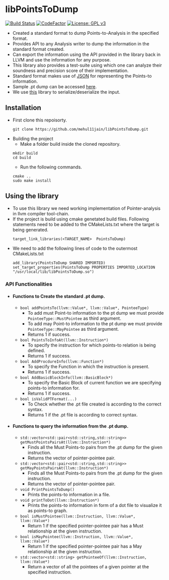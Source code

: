 # libPointsToDump
[![Build Status](https://travis-ci.com/mehul11jain/libPointsToDump.svg?token=uaLKCyzaK4p9XPrt7zpP&branch=main)](https://travis-ci.com/mehul11jain/libPointsToDump)
[![CodeFactor](https://www.codefactor.io/repository/github/mehul11jain/libpointstodump/badge)](https://www.codefactor.io/repository/github/mehul11jain/libpointstodump)
[![License: GPL v3](https://img.shields.io/badge/License-GPL%20v3-blue.svg)](http://www.gnu.org/licenses/gpl-3.0)
- Created a standard format to dump Points-to-Analysis in the specified format.
- Provides API to any Analysis writer to dump the information in the standard format created.
- Can export the information using the API provided in the library back in LLVM and use the information for any purpose.
- This library also provides a test-suite using which one can analyze their soundness and precision score of their implementation.
- Standard format makes use of [JSON](https://www.json.org/json-en.html) for representing the Points-to information.
- Sample .pt dump can be accessed [here](./sample.pt.json).
- We use [this](https://github.com/nlohmann/json) library to serialize/deserialize the input.

## Installation
-  First clone this repoisorty.
   ```
   git clone https://github.com/mehul11jain/libPointsToDump.git
   ```
-  Building the project
   - Make a folder build inside the cloned repository.
   ```
   mkdir build
   cd build
   ```
   - Run the following commands.
   ```
   cmake ..
   sudo make install  
   ```
## Using the library
-  To use this library we need working implementation of Pointer-analysis in llvm compiler tool-chain.
-  If the project is build using cmake genetated build files. Following statements need to be added to the CMakeLists.txt where the target is being generated.
   ```
   target_link_libraries(<TARGET_NAME>  PointsToDump)
   ```
-  We need to add the following lines of code to the outermost CMakeLists.txt
   ```
   add_library(PointsToDump SHARED IMPORTED)
   set_target_properties(PointsToDump PROPERTIES IMPORTED_LOCATION "/usr/local/lib/libPointsToDump.so")
   ```
  
### API Functionalities
* #### Functions to Create the standard .pt dump.
     - `bool addPointsTo(llvm::Value*, llvm::Value*, PointeeType)`
        - To add must Point-to information to the pt dump we must provide `PointeeType::MustPointee` as third argument.
        - To add may Point-to information to the pt dump we must provide `PointeeType::MayPointee` as third argument.
        - Returns 1 if success.     
     - `bool PointsToInfoAt(llvm::Instruction*)`
       - To specify the instruction for which points-to relation is being defined. 
       - Returns 1 if success.
     - `bool AddProcdureInfo(llvm::Function*)`
       - To specify the Function in which the instruction is present. 
       - Returns 1 if success.
     - `bool AddBasicBlockInfo(llvm::BasicBlock*)`
       - To specify the Basic Block of current function we are specifying points-to information for. 
       - Returns 1 if success.
     - `bool isValidPTFormat(...)`
       - To Check whether the .pt file created is according to the correct syntax.
       - Returns 1 if the .pt file is according to correct syntax.

- #### Functions to query the information from the .pt dump.
     - `std::vector<std::pair<std::string,std::string>> getMustPointsPairsAt(llvm::Instruction*)`
       - Finds all the Must Points-to pairs from the .pt dump for the given instruction.
       - Returns the vector of pointer-pointee pair.
     - `std::vector<std::pair<std::string,std::string>> getMayPointsPairsAt(llvm::Instruction*)`
       - Finds all the Must Points-to pairs from the .pt dump for the given instruction.
       - Returns the vector of pointer-pointee pair.
     - `void PrintPointsToDump()`
       - Prints the points-to information in a file.
     - `void printToDot(llvm::Instruction*)`
       - Prints the points-to information in form of a dot file to visualize it as points-to graph.
     - `bool isMustPointee(llvm::Instruction, llvm::Value*, llvm::Value*)`
       - Return 1 if the specified pointer-pointee pair has a Must relationship at the given instruction.
     - `bool isMayPointee(llvm::Instruction, llvm::Value*, llvm::Value*)`
       - Return 1 if the specified pointer-pointee pair has a May relationship at the given instruction. 
     - `std::vector<std::string> getPointeeOf(llvm::Instruction, llvm::Value*)`
       - Return a vector of all the pointees of a given pointer at the specified instruction.    
